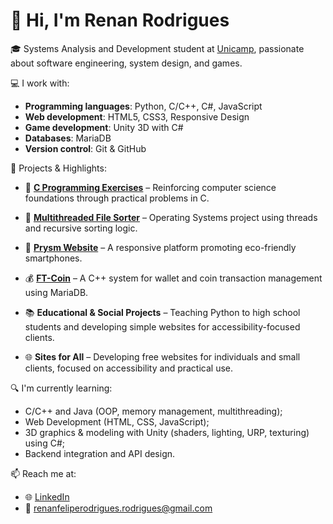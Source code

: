 # 👋 Hi, I'm Renan Rodrigues

🎓 Systems Analysis and Development student at [Unicamp](https://www.unicamp.br), passionate about software engineering, system design, and games.

💻 I work with:
- **Programming languages**: Python, C/C++, C#, JavaScript
- **Web development**: HTML5, CSS3, Responsive Design
- **Game development**: Unity 3D with C#
- **Databases**: MariaDB
- **Version control**: Git & GitHub

🚀 Projects & Highlights:
- 🧠 **[C Programming Exercises](https://github.com/Orphn/C-Program-Exercises)** – Reinforcing computer science foundations through practical problems in C.
- 🔄 **[Multithreaded File Sorter](https://github.com/Orphn/Multithreaded-File-Sorter-UNICAMP)** – Operating Systems project using threads and recursive sorting logic.
- 🌿 **[Prysm Website](https://github.com/Orphn/Prysm-Responsive-Website)** – A responsive platform promoting eco-friendly smartphones.
- 💰 **[FT-Coin](https://github.com/Orphn/FT-coin)** – A C++ system for wallet and coin transaction management using MariaDB.

- 📚 **Educational & Social Projects** – Teaching Python to high school students and developing simple websites for accessibility-focused clients.
- 🌐 **Sites for All** – Developing free websites for individuals and small clients, focused on accessibility and practical use.

🔍 I'm currently learning:
- C/C++ and Java (OOP, memory management, multithreading);
- Web Development (HTML, CSS, JavaScript);
- 3D graphics & modeling with Unity (shaders, lighting, URP, texturing) using C#;
- Backend integration and API design.

📫 Reach me at:
- 🌐 [LinkedIn](https://www.linkedin.com/in/renan-felipe-rodrigues)
- 📧 renanfeliperodrigues.rodrigues@gmail.com
